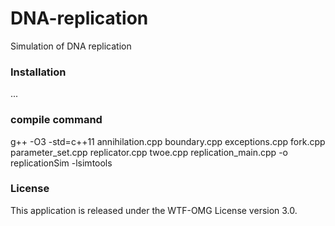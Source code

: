 # DNA-replication
Simulation of DNA replication

### Installation

...

### compile command

g++ -O3 -std=c++11 annihilation.cpp boundary.cpp exceptions.cpp fork.cpp parameter_set.cpp replicator.cpp twoe.cpp replication_main.cpp -o replicationSim -lsimtools

### License

This application is released under the WTF-OMG License version 3.0.
